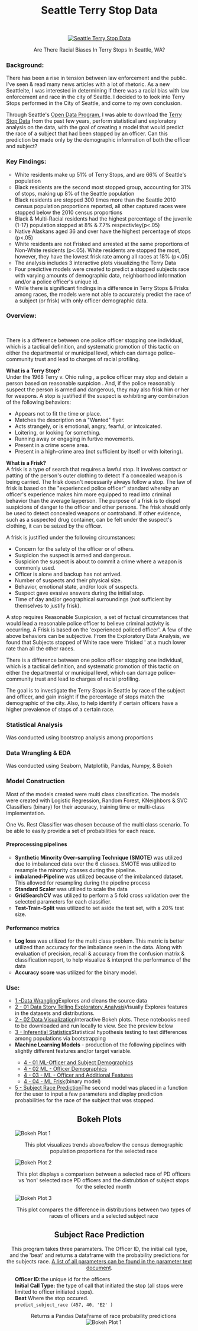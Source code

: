 <h1 align="center"> Seattle Terry Stop Data </h1> <br>
<p align="center">
  <a href="https://github.com/bryan-md/Seattle-Terry-Stops">
    <img alt="Seattle Terry Stop Data" title="Seattle Terry Stop Data" src="https://imgur.com/l5PJvRj.png">
  </a>
</p>
<p align="center"> Are There Racial Biases In Terry Stops In Seattle, WA?
</p>
<h3>Background:</h3>

<p>There has been a rise in tension between law enforcement and the public. I've seen & read many news articles with a lot of rhetoric. As a new Seattleite, I was interested in determining if there was a racial bias with law enforcement and race in the city of Seattle. I decided to to look into Terry Stops performed in the City of Seattle, and come to my own conclusion. </br></p>

<p>Through Seattle's <a href="https://data.seattle.gov/">Open Data Program</a>, I was able to download the <a href="https://data.seattle.gov/Public-Safety/Terry-Stops/28ny-9ts8">Terry Stop Data</a> from the past few years, perform statistical and exploratory analysis on the data, with the goal of creating a model that would predict the race of a subject that had been stopped by an officer. Can this prediction be made only by the demographic information of both the officer and subject?</p>

<h3> Key Findings:</h3>
<ul style="list-style-type:circle;">
  <li>White residents make up 51% of Terry Stops, and are 66% of Seattle's population</li>
  <li>Black residents are the second most stopped group, accounting for 31% of stops, making up 8% of the Seattle population</li>
  <li>Black residents are stopped 300 times more than the Seattle 2010 census population proportions reported, all other captured races were stopped below the 2010 census proportions</li>
  <li>Black & Multi-Racial residents had the highest percentage of the juvenile (1-17) population stopped at 8% & 7.7% respectivley(p<.05)</li>
  <li>Native Alaskans aged 36 and over have the highest percentage of stops (p<.05)</li>
    <li>White residents are not Frisked and arrested at the same proportions of Non-White residents (p<.05). White residents are stopped the most, however, they have the lowest frisk rate among all races at 18% (p<.05)</li>
  <li>The analysis includes 3 interactive plots visualizing the Terry Data</li>
  <li>Four predictive models were created to predict a stopped subjects race with varying amounts of demographic data, neighborhood information and/or a police officer's unique id.</li>
  <li>While there is significant findings in a difference in Terry Stops & Frisks among races, the models were not able to accurately predict the race of a subject (or frisk) with only officer demographic data.</li>
</ul>

<h3> Overview:</h3></br>
<p>There is a difference between one police officer stopping one individual, which is a tactical definition, and systematic promotion of this tactic on either the departmental or municipal level, which can damage police–community trust and lead to charges of racial profiling.</br> 

**What is a Terry Stop?**
</br>
Under the 1968 Terry v. Ohio ruling , a police officer may stop and detain a person based on reasonable suspicion . And, if the police reasonably suspect the person is armed and dangerous, they may also frisk him or her for weapons.
A stop is justified if the suspect is exhibiting any combination of the following behaviors:

- Appears not to fit the time or place.
- Matches the description on a "Wanted" flyer.
- Acts strangely, or is emotional, angry, fearful, or intoxicated.
- Loitering, or looking for something.
- Running away or engaging in furtive movements.
- Present in a crime scene area.
- Present in a high-crime area (not sufficient by itself or with loitering).

**What is a Frisk?**</br>
A frisk is a type of search that requires a lawful stop. It involves contact or patting of the person's outer clothing to detect if a concealed weapon is being carried. The frisk doesn't necessarily always follow a stop. The law of frisk is based on the "experienced police officer" standard whereby an officer's experience makes him more equipped to read into criminal behavior than the average layperson.
The purpose of a frisk is to dispel suspicions of danger to the officer and other persons. The frisk should only be used to detect concealed weapons or contraband. If other evidence, such as a suspected drug container, can be felt under the suspect's clothing, it can be seized by the officer. 

A frisk is justified under the following circumstances:

- Concern for the safety of the officer or of others.
- Suspicion the suspect is armed and dangerous.
- Suspicion the suspect is about to commit a crime where a weapon is commonly used.
- Officer is alone and backup has not arrived.
- Number of suspects and their physical size.
- Behavior, emotional state, and/or look of suspects.
- Suspect gave evasive answers during the initial stop.
- Time of day and/or geographical surroundings (not sufficient by themselves to justify frisk).

A stop requires Reasonable Suspicsion, a set of factual circumstances that would lead a reasonable police officer to believe criminal activity is occurring. A Frisk is based on the 'experienced policed officer'. A few of the above behaviors can be subjective. From the Exploratory Data Analysis, we found that Subjects stopped of White race were 'frisked ' at a much lower rate than all the other races. 

There is a difference between one police officer stopping one individual, which is a tactical definition, and systematic promotion of this tactic on either the departmental or municipal level, which can damage police–community trust and lead to charges of racial profiling.

The goal is to investigate the Terry Stops in Seattle by race of the subject and officer, and gain insight if the percentage of stops match the demographic of the city. Also, to help identify if certain officers have a higher prevalence of stops of a certain race. 

<h3>Statistical Analysis</h3>
<p>Was conducted using bootstrop analysis among proportions</p>

<h3> Data Wrangling & EDA</h3>
<p>Was conducted using Seaborn, Matplotlib, Pandas, Numpy, & Bokeh</p>

<h3> Model Construction</h3>
<p>Most of the models created were multi class classification. The models were created with Logistic Regression, Random Forest, KNeighbors & SVC Classifiers (binary) for their accuracy, training time or multi-class implementation.

One Vs. Rest Classifier was chosen because of the multi class scenario. To be able to easily provide a set of probabilities for each reace. </p>

<h4>Preprocessing pipelines</h4>
<ul style="list-style-type:circle;">
  <li><b>Synthetic Minority Over-sampling Technique (SMOTE)</b> was utilized due to imbalanced data over the 6 classes. SMOTE was utilized to resample the minority classes during the pipeline.</li>
  <li><b>imbalaned-Pipeline</b> was utilized because of the imbalanced dataset. This allowed for resampling during the pipeline process</li>
  <li><b>Standard Scaler</b> was utilized to scale the data</li>
  <li><b>GridSearchCV</b> was utilized to perform a 5 fold cross validation over the selected parameters for each classifier.</li>
  <li><b>Test-Train-Split</b> was utilized to set aside the test set, with a 20% test size.</li>
</ul>

<h4>Performance metrics</h4>
<ul style="list-style-type:circle;">
  <li><b>Log loss</b> was utilized for the multi class problem. This metric is better utilized than accuracy for the imbalance seen in the data. Along with evaluation of precision, recall & accuracy from the confusion matrix & classification report, to help visualize & interpret the performance of the data</li>
  <li><b>Accuracy score</b> was utilized for the binary model.</li>

</ul>


<h3>Use:</h3>
<ul style="list-style-type:circle;">
  <li><a href="https://github.com/bryan-md/Seattle-Terry-Stops/blob/master/notebooks/1%20-%20Data%20Wrangling.ipynb">1 -Data Wrangling</a>Explores and cleans the source data</li>
  <li><a href="https://github.com/bryan-md/Seattle-Terry-Stops/blob/master/notebooks/2%20-%2001%20Data%20Story%20Telling%20Exploratory%20Analysis.ipynb">2 - 01 Data Story Telling Exploratory Analysis</a>Visually Explores features in the datasets and distributions.</li>
  <li><a href="https://github.com/bryan-md/Seattle-Terry-Stops/blob/master/notebooks/2%20-%2002%20Data%20Visualization.ipynb">2 - 02 Data Visualization</a>Interactive Bokeh plots. These notebooks need to be downloaded and run locally to view. See the preview below</li>
  <li><a href="https://github.com/bryan-md/Seattle-Terry-Stops/blob/master/notebooks/3%20-%20Inferential%20Statistics.ipynb">3 - Inferential Statistics</a>Statistical hypothesis testing to test differences among populations via bootstrapping</li>
  <li><b>Machine Learning Models</b> - production of the following pipelines with slightly different features and/or target variable.</li>
      <ul>
        <li><a href="https://github.com/bryan-md/Seattle-Terry-Stops/blob/master/notebooks/4%20-%2001%20ML-Officer%20and%20Subject%20Demographics.ipynb">4 - 01 ML-Officer and Subject Demographics</a></li>
         <li><a href="https://github.com/bryan-md/Seattle-Terry-Stops/blob/master/notebooks/4%20-%2002%20ML%20-%20Officer%20Demographics.ipynb">4 - 02 ML - Officer Demographics</a></li>
        <li><a href="https://github.com/bryan-md/Seattle-Terry-Stops/blob/master/notebooks/4%20-%2003%20-%20ML%20-%20Officer%20and%20Additional%20Features.ipynb">4 - 03 - ML - Officer and Additional Features</a></li>
        <li><a href="https://github.com/bryan-md/Seattle-Terry-Stops/blob/master/notebooks/4%20-%2004%20-%20ML%20Frisk.ipynb">4 - 04 - ML Frisk</a>(binary model)</li>
      </ul>
 <li><a href="https://github.com/bryan-md/Seattle-Terry-Stops/blob/master/notebooks/05%20-%20Subject%20Race%20Prediction.ipynb">5 - Subject Race Prediction</a>The second model was placed in a function for the user to input a few parameters and display prediction probabilities for the race of the subject that was stopped.</li>
</ul>
</p>


<h2 align = "center">Bokeh Plots</h2>
<ul style="list-style:none;">
  <li><img src="https://i.imgur.com/5ZhfYAX.gif" alt="Bokeh Plot 1"></br><p align = "center">This plot visualizes trends above/below the census demographic population proportions for the selected race</p></li>
  <li><img alt="Bokeh Plot 2" src="https://i.imgur.com/m9kncKn.png"><p align = "center">This plot displays a comparison between a selected race of  PD officers vs 'non' selected race PD officers and the distrubtion of subject stops for the selected month</p> </li>
  <li><img alt="Bokeh Plot 3" src="https://i.imgur.com/hlaIdgL.gif"><p align = "center">This plot compares the difference in distributions between two types of races of officers and a selected subject race</li></p>
</ul>

<h2 align = "center">Subject Race Prediction</h2>
<p align = "center">This program takes three paramaters. The Officer ID, the initial call type, and the 'beat' and returns a dataframe with the probability predictions for the subjects race. <a href="https://github.com/bryan-md/Seattle-Terry-Stops/blob/master/PARAMETER%20CODES.txt">A list of all parameters can be found in the parameter text document</a>. </br>
  <ul style="list-style: none;">
    <li><b>Officer ID:</b>the unique id for the officers </li>
    <li><b>Initial Call Type:</b> the type of call that initiated the stop (all stops were limited to officer initiated stops). </li>
    <li><b>Beat</b> Where the stop occured.</li>
    <li><code align = "center">predict_subject_race (457, 40, 'E2' )</code></li>
    <li><p align = "center">Returns a Pandas DataFrame of race probability predictions</br><img align="center" src="https://i.imgur.com/qgQJZAQ.png" alt="Bokeh Plot 1"></li>
  </ul>
</p>
